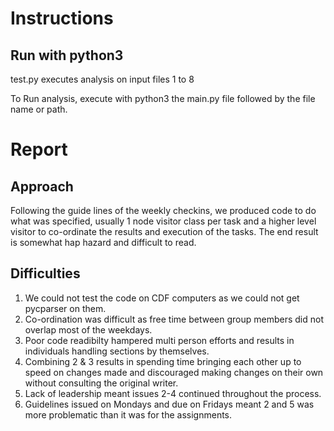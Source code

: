 # Instructions
## Run with python3

test.py executes analysis on input files 1 to 8

To Run analysis, execute with python3 the main.py file followed by the file name or path.

# Report
## Approach

Following the guide lines of the weekly checkins, we produced code to do what was specified, usually 1 node visitor class per task and a higher level visitor to co-ordinate the results and execution of the tasks. The end result is somewhat hap hazard and difficult to read. 

## Difficulties

1. We could not test the code on CDF computers as we could not get pycparser on them.
2. Co-ordination was difficult as free time between group members did not overlap most of the weekdays.
3. Poor code readibilty hampered multi person efforts and results in individuals handling sections by themselves.
4. Combining 2 & 3 results in spending time bringing each other up to speed on changes made and discouraged making changes on their own without consulting the original writer.
5. Lack of leadership meant issues 2-4 continued throughout the process.
6. Guidelines issued on Mondays and due on Fridays meant 2 and 5 was more problematic than it was for the assignments. 
